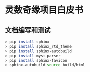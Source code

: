 # 灵数奇缘项目白皮书

## 文档编写和测试

```sh
> pip install sphinx
> pip install sphinx_rtd_theme
> pip install sphinx-autobuild
> pip install myst-parser
> pip install sphinx-favicon
> sphinx-autobuild source build/html
```